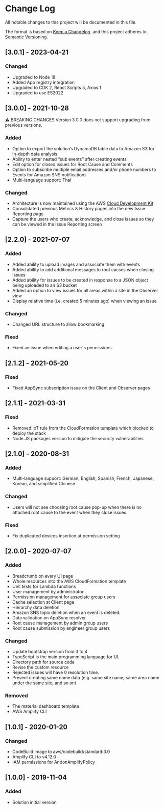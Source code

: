 # Change Log
All notable changes to this project will be documented in this file.

The format is based on [Keep a Changelog](https://keepachangelog.com/en/1.0.0/),
and this project adheres to [Semantic Versioning](https://semver.org/spec/v2.0.0.html).

## [3.0.1] - 2023-04-21
### Changed
- Upgraded to Node 18
- Added App registry integration
- Upgraded to CDK 2, React Scripts 5, Axios 1
- Upgraded to use ES2022

## [3.0.0] - 2021-10-28
⚠ BREAKING CHANGES
Version 3.0.0 does not support upgrading from previous versions.
### Added
- Option to export the solution’s DynamoDB table data to Amazon S3 for in-depth data analysis
- Ability to enter nested “sub events” after creating events
- Edit option for closed issues for Root Cause and Comments
- Option to subscribe multiple email addresses and/or phone numbers to Events for Amazon SNS notifications
- Multi-language support: Thai

### Changed
- Architecture is now maintained using the AWS [Cloud Development Kit](https://aws.amazon.com/cdk/)
- Consolidated previous Metrics & History pages into the new Issue Reporting page
- Capture the users who create, acknowledge, and close issues so they can be viewed in the Issue Reporting screen

## [2.2.0] - 2021-07-07
### Added
- Added ability to upload images and associate them with events
- Added ability to add additional messages to root causes when closing issues
- Added ability for issues to be created in response to a JSON object being uploaded to an S3 bucket
- Added an option to view issues for all areas within a site in the Observer view
- Display relative time (i.e. created 5 minutes ago) when viewing an issue

### Changed
- Changed URL structure to allow bookmarking

### Fixed
- Fixed an issue when editing a user's permissions

## [2.1.2] - 2021-05-20
### Fixed
- Fixed AppSync subscription issue on the Client and Observer pages

## [2.1.1] - 2021-03-31
### Fixed
- Removed IoT rule from the CloudFormation template which blocked to deploy the stack
- Node.JS packages version to mitigate the security vulnerabilities

## [2.1.0] - 2020-08-31
### Added
- Multi-language support: German, English, Spanish, French, Japanese, Korean, and simplified Chinese

### Changed
- Users will not see choosing root cause pop-up when there is no attached root cause to the event when they close issues.

### Fixed
- Fix duplicated devices insertion at permission setting

## [2.0.0] - 2020-07-07
### Added
- Breadcrumb on every UI page
- Whole resources into the AWS CloudFormation template
- Unit tests for Lambda functions
- User management by administrator
- Permission management for associate group users
- Cache selection at Client page
- Hierarchy data deletion
- Amazon SNS topic deletion when an event is deleted.
- Data validation on AppSync resolver
- Root cause management by admin group users
- Root cause submission by engineer group users

### Changed
- Update bootstrap version from 3 to 4
- TypeScript is the main programming language for UI.
- Directory path for source code
- Revise the custom resource
- Rejected issues will have 0 resolution time.
- Prevent creating same name data (e.g. same site name, same area name under the same site, and so on)

### Removed
- The material dashboard template
- AWS Amplify CLI

## [1.0.1] - 2020-01-20
### Changed
- CodeBuild image to aws/codebuild/standard:3.0
- Amplify CLI to v4.12.0
- IAM permissions for AndonAmplifyPolicy

## [1.0.0] - 2019-11-04
### Added
- Solution initial version